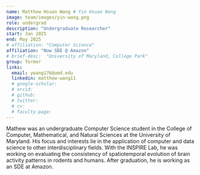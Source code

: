 ```yaml
---
name: Matthew Hsuan Wang # Yin Hsuan Wang
image: team/images/yin-wang.png
role: undergrad
description: "Undergraduate Researcher" 
start: Jan 2025
end: May 2025
# affiliation: "Computer Science"
affiliation: "Now SDE @ Amazon"
# brief-desc:  "University of Maryland, College Park"
group: former
links:
  email: ywang176@umd.edu
  linkedin: matthew-wang11
  # google-scholar: 
  # orcid: 
  # github: 
  # twitter:   
  # cv: 
  # faculty-page: 
---
```

Mathew was an undergraduate Computer Science student in the College of Computer, Mathematical, and Natural Sciences at the University of Maryland. His focus and interests lie in the application of computer and data science to other interdisciplinary fields. With the INSPIRE Lab, he was working on evaluating the consistency of spatiotemporal evolution of brain activity patterns in rodents and humans. After graduation, he is working as an SDE at Amazon. 